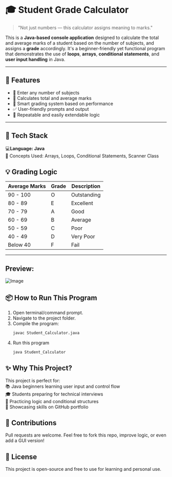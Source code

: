 # 🎓 Student Grade Calculator

> "Not just numbers — this calculator assigns meaning to marks."

This is a **Java-based console application** designed to calculate the total and average marks of a student based on the number of subjects, and assigns a **grade** accordingly. It's a beginner-friendly yet functional program that demonstrates the use of **loops**, **arrays**, **conditional statements**, and **user input handling** in Java.

---

## 🚀 Features

- 🔢 Enter any number of subjects
- 🧮 Calculates total and average marks
- 🧠 Smart grading system based on performance
- ✅ User-friendly prompts and output
- 🔁 Repeatable and easily extendable logic

---
## 🔧 Tech Stack
💻<b>Language: Java</b><br>
🧠 Concepts Used: Arrays, Loops, Conditional Statements, Scanner Class<br>


## 💡 Grading Logic

| Average Marks | Grade | Description        |
|---------------|-------|--------------------|
| 90 - 100      | O     | Outstanding        |
| 80 - 89       | E     | Excellent          |
| 70 - 79       | A     | Good               |
| 60 - 69       | B     | Average      |
| 50 - 59       | C     | Poor           |
| 40 - 49       | D     | Very Poor               |
| Below 40      | F     | Fail               |

---
## Preview: 


![Image](https://github.com/user-attachments/assets/5267aff1-129d-43a1-a150-ae0d017d5add)

## 📦 How to Run This Program

1. Open terminal/command prompt.
2. Navigate to the project folder.
3. Compile the program:
   ```bash
   javac Student_Calculator.java
4. Run this program
    ```bash
   java Student_Calculator

## ✨ Why This Project?
This project is perfect for:<br>
📚 Java beginners learning user input and control flow<br>
🎓 Students preparing for technical interviews<br>
🧪 Practicing logic and conditional structures<br>
💼 Showcasing skills on GitHub portfolio<br>


## 🤝 Contributions
Pull requests are welcome. Feel free to fork this repo, improve logic, or even add a GUI version!

## 📜 License
This project is open-source and free to use for learning and personal use.
